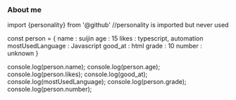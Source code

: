 ### About me

import {personality} from '@github' //personality is imported but never used

const person = { name : suijin
                               age : 15
                              likes : typescript, automation
                               mostUsedLanguage : Javascript 
                            good_at : html
                      grade : 10
                number : unknown 
}

console.log(person.name);
console.log(person.age);
console.log(person.likes);
console.log(good_at);
console.log(mostUsedLanguage);
console.log(person.grade);
console.log(person.number);


